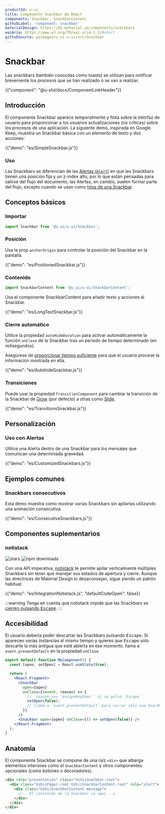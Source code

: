 ```yaml
---
productId: u-ui
title: Componente Snackbar de React
components: Snackbar, SnackbarContent
githubLabel: 'component: snackbar'
materialDesign: https://m2.material.io/components/snackbars
waiAria: https://www.w3.org/TR/wai-aria-1.1/#alert
githubSource: packages/u_ui-u-ui/src/Snackbar
---
```


# Snackbar

<p class="description">Las snackbars (también conocdas como toasts) se utilizan para notificar brevemente los procesos que se han realizado o se van a realizar.</p>

{{"component": "@u-shii/docs/ComponentLinkHeader"}}

## Introducción

El componente Snackbar aparece temporalmente y flota sobre la interfaz de usuario para proporcionar a los usuarios actualizaciones (no críticas) sobre los procesos de una aplicación.
La siguiente demo, inspirada en Google Keep, muestra un Snackbar básica con un elemento de texto y dos acciones:

{{"demo": "es/SimpleSnackbar.js"}}

### Uso

Las Snackbars se diferencian de las [Alertas (`Alert`)](/u_ui/u-ui/react-alert/) en que las Snackbars tienen una posición fija y un z-index alto, por lo que están pensadas para salirse del flujo del documento; las Alertas, en cambio, suelen formar parte del flujo, excepto cuando se usan como [hijos de una Snackbar](#uso-con-alertas).

## Conceptos básicos

### Importar

```jsx
import Snackbar from '@u_ui/u-ui/Snackbar';
```

### Posición

Usa la prop `anchorOrigin` para controlar la posición del Snackbar en la pantalla.

{{"demo": "es/PositionedSnackbar.js"}}

### Contenido

```jsx
import SnackbarContent from '@u_ui/u-ui/SnackbarContent';
```

Usa el componente SnackbarContent para añadir texto y acciones al Snackbar.

{{"demo": "es/LongTextSnackbar.js"}}

### Cierre automático

Utilice la propiedad `autoHideDuration` para activar automáticamente la función `onClose` de la Snackbar tras un periodo de tiempo determinado (en milisegundos).

Asegúrese de [proporcionar tiempo suficiente](https://www.w3.org/TR/UNDERSTANDING-WCAG20/time-limits.html) para que el usuario procese la información mostrada en ella.

{{"demo": "es/AutohideSnackbar.js"}}

### Transiciones

Puede usar la propiedad `TransitionComponent` para cambiar la transición de la Snackbar de [Grow](/u_ui/u-ui/transitions/#grow) (por defecto) a otras como [Slide](/u_ui/u-ui/transitions/#slide).

{{"demo": "es/TransitionsSnackbar.js"}}

## Personalización

### Uso con Alertas

Utilice una Alerta dentro de una Snackbar para los mensajes que comunican una determinada gravedad.

{{"demo": "es/CustomizedSnackbars.js"}}

## Ejemplos comunes

### Snackbars consecutivos

Esta demo muestra cómo mostrar varias Snackbars sin apilarlas utilizando una animación consecutiva.

{{"demo": "es/ConsecutiveSnackbars.js"}}

## Componentes suplementarios

### notistack

![stars](https://img.shields.io/github/stars/iamhosseindhv/notistack.svg?style=social&label=Star)
![npm downloads](https://img.shields.io/npm/dm/notistack.svg)

Con una API imperativa, [notistack](https://github.com/iamhosseindhv/notistack) te permite apilar verticalmente múltiples Snackbars sin tener que manejar sus estados de apertura y cierre.
Aunque las directrices de Material Design lo desaconsejan, sigue siendo un patrón habitual.

{{"demo": "es/IntegrationNotistack.js", "defaultCodeOpen": false}}

:::warning
Tenga en cuenta que notistack impide que las Snackbars se [cierren pulsando <kbd class="key">Escape</kbd>](#accesibilidad).
:::

## Accesibilidad

El usuario debería poder descartar las Snackbars pulsando <kbd class="key">Escape</kbd>. Si aparecen varias instancias al mismo tiempo y quieres que <kbd class="key">Escape</kbd> sólo descarte la más antigua que esté abierta en ese momento, llama a `event.preventDefault` en la propiedad `onClose`.

```jsx
export default function MyComponent() {
  const [open, setOpen] = React.useState(true);

  return (
    <React.Fragment>
      <Snackbar
        open={open}
        onClose={(event, reason) => {
          // `reason === 'escapeKeyDown'` si se pulsó `Escape`
          setOpen(false);
          // llama a `event.preventDefault` para cerrar sólo una Snackbar a la vez.
        }}
      />
      <Snackbar open={open} onClose={() => setOpen(false)} />
    </React.Fragment>
  );
}
```

## Anatomía

El componente Snackbar se compone de una raíz `<div>` que alberga elementos interiores como el `SnackbarContent` y otros componentes opcionales (como botones o decoradores).

```html
<div role="presentation" class="UshiiSnackbar-root">
  <div class="UshiiPaper-root UshiiSnackbarContent-root" role="alert">
    <div class="UshiiSnackbarContent-message">
      <!-- El contenido de la Snackbar va aquí -->
    </div>
  </div>
</div>
```